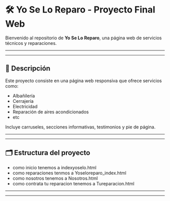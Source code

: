 # 🛠️ Yo Se Lo Reparo - Proyecto Final Web

Bienvenido al repositorio de **Yo Se Lo Reparo**, una página web de servicios técnicos y reparaciones.

---



---

## 📌 Descripción

Este proyecto consiste en una página web responsiva que ofrece servicios como:

- Albañilería
- Cerrajería
- Electricidad
- Reparación de aires acondicionados
- etc

Incluye carruseles, secciones informativas, testimonios y pie de página.

---

---

## 🗂️ Estructura del proyecto
- como inicio tenemos a indexyoselo.html
- como reparaciones tenmos a Yoseloreparo_index.html
- como nosotros tenemos a Nosotros.html
- como contrata tu reparacion tenemos a Tureparacion.html

---

---

